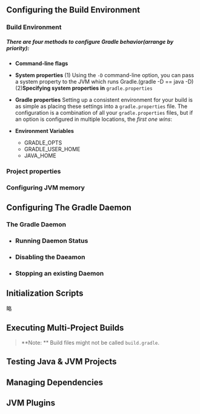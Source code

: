 ## Configuring the Build Environment

### Build Environment

##### There are four methods to configure Gradle behavior(arrange by priority):

- **Command-line flags**
- **System properties**
  (1) Using the `-D` command-line option, you can pass a system property to the JVM which runs Gradle.(gradle -D == java -D)
  (2)**Specifying system properties in** `gradle.properties`

- **Gradle properties**
  Setting up a consistent environment for your build is as simple as placing these settings into a `gradle.properties` file. The configuration is a combination of all your `gradle.properties` files, but if an option is configured in multiple locations, the *first one wins*:
- **Environment Variables**
  - GRADLE_OPTS
  - GRADLE_USER_HOME
  - JAVA_HOME

### Project properties

### Configuring JVM memory



## Configuring The Gradle Daemon

### The Gradle Daemon

- ### Running Daemon Status

- ### Disabling the Daeamon

- ### Stopping an existing Daemon



## Initialization Scripts

略

## Executing Multi-Project Builds

> **Note: ** Build files might not be called `build.gradle`.





## Testing Java & JVM Projects



## Managing Dependencies



## JVM Plugins

